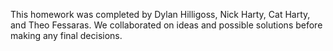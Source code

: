 This homework was completed by Dylan Hilligoss, Nick Harty, Cat Harty, and Theo Fessaras. We collaborated on ideas and possible solutions before making any final decisions.
